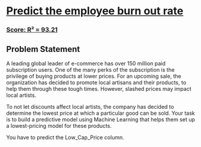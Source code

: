 # [Predict the employee burn out rate](https://www.hackerearth.com/challenges/competitive/hackerearth-machine-learning-challenge-predict-burnout-rate/problems/)
### [Score: R² = 93.21](https://github.com/AlexMattyou/ProblemSolving/blob/main/HackerEarth/Machine-Learning/Predict-the-employee-burn-out-rate/Model.ipynb)
## Problem Statement
A leading global leader of e-commerce has over 150 million paid subscription users. One of the many perks of the subscription is the privilege of buying products at lower prices. For an upcoming sale, the organization has decided to promote local artisans and their products, to help them through these tough times. However, slashed prices may impact local artists.

To not let discounts affect local artists, the company has decided to determine the lowest price at which a particular good can be sold. Your task is to build a predictive model using Machine Learning that helps them set up a lowest-pricing model for these products.

You have to predict the Low_Cap_Price column.